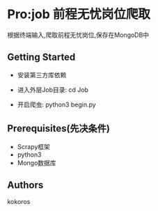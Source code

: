 Pro:job 前程无忧岗位爬取
===================

根据终端输入,爬取前程无忧岗位,保存在MongoDB中

Getting Started
--------------
* 安装第三方库依赖

* 进入外层Job目录: 
     cd Job
* 开启爬虫:
     python3 begin.py

Prerequisites(先决条件)
----------------------
* Scrapy框架
* python3
* Mongo数据库


Authors
-----------
kokoros
